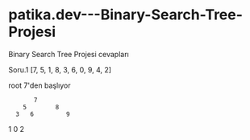 # patika.dev---Binary-Search-Tree-Projesi
Binary Search Tree Projesi cevapları


Soru.1
[7, 5, 1, 8, 3, 6, 0, 9, 4, 2]


root 7'den başlıyor

           7
        5        8
      3   6         9  
   1
 0   2
